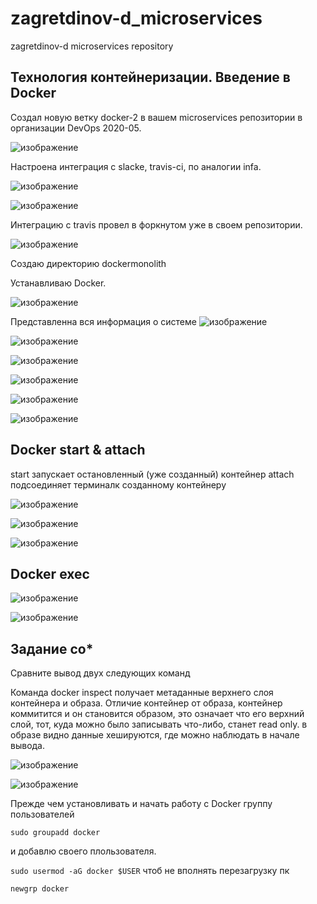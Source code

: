 # zagretdinov-d_microservices
zagretdinov-d microservices repository

## Технология контейнеризации. Введение в Docker
Создал новую ветку docker-2 в вашем microservices репозитории в организации DevOps 2020-05.

![изображение](https://user-images.githubusercontent.com/85208391/129976546-2789013b-7d6f-44ea-83ac-c15e77389707.png)

Настроена интеграция с slacke, travis-ci, по аналогии infa.

![изображение](https://user-images.githubusercontent.com/85208391/129976741-864d96e7-b227-485f-b829-9da91b84684f.png)

![изображение](https://user-images.githubusercontent.com/85208391/129976787-1ab3b9d9-3bda-45ad-97fa-fe5ef83cea4a.png)

Интеграцию с travis провел в форкнутом уже в своем репозитории.

![изображение](https://user-images.githubusercontent.com/85208391/129976968-95ad8073-9ade-4267-8e63-47e62ffd7a92.png)

Создаю директорию dockermonolith

Устанавливаю Docker.
 
 ![изображение](https://user-images.githubusercontent.com/85208391/129979430-ea9659b2-741c-43f8-8efa-b5f17a0964fd.png)

Представленна вся информация о системе
 ![изображение](https://user-images.githubusercontent.com/85208391/129979447-4fcccd2e-e8ef-4980-9f11-d82bf5d09ec6.png)

 ![изображение](https://user-images.githubusercontent.com/85208391/129979487-5d847cde-14d3-48dd-94f7-7201ab2f674a.png)

 ![изображение](https://user-images.githubusercontent.com/85208391/129979583-04212810-a4e0-4e95-8f85-40f82b279f33.png)

![изображение](https://user-images.githubusercontent.com/85208391/129979623-c3047ade-d6d9-454a-a454-5637e3cc88e3.png)

 ![изображение](https://user-images.githubusercontent.com/85208391/129979650-6bbcb580-cce2-4802-a264-0af27e590dd4.png)

![изображение](https://user-images.githubusercontent.com/85208391/129979668-6221d157-865b-473b-9955-a066ff4d3a5d.png)

## Docker start & attach
start запускает  остановленный (уже созданный) контейнер 
attach подсоединяет терминалк созданному контейнеру
 
 ![изображение](https://user-images.githubusercontent.com/85208391/129979861-a255b56c-7ab7-4f6f-8203-ce41e5ea7382.png)

![изображение](https://user-images.githubusercontent.com/85208391/129979886-f7cdc50b-58eb-42b9-9415-e891456a0790.png)

 ![изображение](https://user-images.githubusercontent.com/85208391/129979896-8da9dc30-88dc-49ad-9515-b6f8ea067a51.png)

## Docker exec

![изображение](https://user-images.githubusercontent.com/85208391/129979953-fc8ffc6b-7167-45ef-bcef-2d8a24f23772.png)

![изображение](https://user-images.githubusercontent.com/85208391/129980224-6a8afba3-1b16-48f4-8e96-c059fe3ef22e.png)

## Задание со* 
Сравните вывод двух следующих команд

Команда docker inspect получает метаданные верхнего слоя контейнера и образа. 
Отличие контейнер от образа, контейнер коммитится и он становится образом, это означает 
что его верхний слой, тот, куда можно было записывать что-либо, станет read only.
в образе видно данные хешируются, где можно наблюдать в начале вывода.  
 
 ![изображение](https://user-images.githubusercontent.com/85208391/129980362-e9f1cf74-340e-4f17-ac9c-08b7c8a69a1a.png)

![изображение](https://user-images.githubusercontent.com/85208391/129980389-7fcfdd84-fb4d-448b-8609-40e8cf4dc681.png)

 
 
 
 
 
 Прежде чем установливать и начать работу с Docker группу пользователей  

``` sudo groupadd docker ```

и добавлю своего плользователя.

``` sudo usermod -aG docker $USER ```
чтоб не вполнять перезагрузку пк 

```newgrp docker```



















